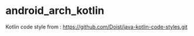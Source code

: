 # android_arch_kotlin

Kotlin code style from : https://github.com/Doist/java-kotlin-code-styles.git